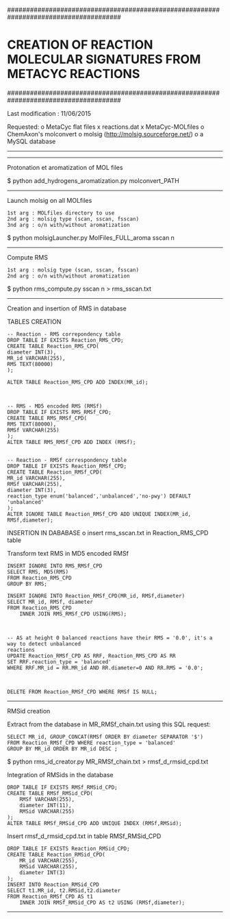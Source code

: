 ######################################################################################
#      CREATION OF REACTION MOLECULAR SIGNATURES FROM METACYC REACTIONS              #
######################################################################################

Last modification : 11/06/2015


Requested:
	o MetaCyc flat files
		x reactions.dat
		x MetaCyc-MOLfiles
	o ChemAxon's molconvert
	o molsig (http://molsig.sourceforge.net/)
	o a MySQL database

***********************************************************************************************************************



    
***********************************************************************************************************************

Protonation et aromatization of MOL files


$ python add_hydrogens_aromatization.py molconvert_PATH


***********************************************************************************************************************
Launch molsig on all MOLfiles

	1st arg : MOLfiles directory to use
	2nd arg : molsig type (scan, sscan, fsscan)
	3nd arg : o/n with/without aromatization



$ python molsigLauncher.py MolFiles_FULL_aroma sscan n


***********************************************************************************************************************
Compute RMS

	1st arg : molsig type (scan, sscan, fsscan)
	2nd arg : o/n with/without aromatization
	
$ python rms_compute.py sscan n > rms_sscan.txt

***********************************************************************************************************************

Creation and insertion of RMS in database

    
TABLES CREATION
    
    -- Reaction - RMS correpondency table
    DROP TABLE IF EXISTS Reaction_RMS_CPD;
    CREATE TABLE Reaction_RMS_CPD(
    diameter INT(3),
    MR_id VARCHAR(255),
    RMS TEXT(80000)
    );
    
    ALTER TABLE Reaction_RMS_CPD ADD INDEX(MR_id);


    
    -- RMS - MD5 encoded RMS (RMSf)
    DROP TABLE IF EXISTS RMS_RMSf_CPD;
    CREATE TABLE RMS_RMSf_CPD(
    RMS TEXT(80000),
    RMSf VARCHAR(255)
    );
    ALTER TABLE RMS_RMSf_CPD ADD INDEX (RMSf);
    

    -- Reaction - RMSf correspondency table
    DROP TABLE IF EXISTS Reaction_RMSf_CPD;
    CREATE TABLE Reaction_RMSf_CPD(
    MR_id VARCHAR(255),
    RMSf VARCHAR(255),
    diameter INT(3),
    reaction_type enum('balanced','unbalanced','no-pwy') DEFAULT 'unbalanced'
    );
    ALTER IGNORE TABLE Reaction_RMSf_CPD ADD UNIQUE INDEX(MR_id, RMSf,diameter);
	
	
	

     
INSERTION IN DABABASE
	o insert rms_sscan.txt in Reaction_RMS_CPD table 
        

Transform text RMS in MD5 encoded RMSf


    INSERT IGNORE INTO RMS_RMSf_CPD
    SELECT RMS, MD5(RMS)
    FROM Reaction_RMS_CPD
    GROUP BY RMS;
     
    INSERT IGNORE INTO Reaction_RMSf_CPD(MR_id, RMSf,diameter)
    SELECT MR_id, RMSf, diameter
    FROM Reaction_RMS_CPD 
        INNER JOIN RMS_RMSf_CPD USING(RMS);
        

    
    -- AS at height 0 balanced reactions have their RMS = '0.0', it's a way to detect unbalanced
	reactions
    UPDATE Reaction_RMSf_CPD AS RRF, Reaction_RMS_CPD AS RR
    SET RRF.reaction_type = 'balanced'
    WHERE RRF.MR_id = RR.MR_id AND RR.diameter=0 AND RR.RMS = '0.0'; 
    
     
    
    DELETE FROM Reaction_RMSf_CPD WHERE RMSf IS NULL;

***********************************************************************************************************************
RMSid creation 

Extract from the database in MR_RMSf_chain.txt using this SQL request:

	SELECT MR_id, GROUP_CONCAT(RMSf ORDER BY diameter SEPARATOR '$') 
	FROM Reaction_RMSf_CPD WHERE reaction_type = 'balanced' 
	GROUP BY MR_id ORDER BY MR_id DESC ;




$ python rms_id_creator.py MR_RMSf_chain.txt > rmsf_d_rmsid_cpd.txt





Integration of RMSids in the database


	DROP TABLE IF EXISTS RMSf_RMSid_CPD;
	CREATE TABLE RMSf_RMSid_CPD(
    	RMSf VARCHAR(255),
    	diameter INT(11),
    	RMSid VARCHAR(255)
	);
	ALTER TABLE RMSf_RMSid_CPD ADD UNIQUE INDEX (RMSf,RMSid);



Insert rmsf_d_rmsid_cpd.txt in table RMSf_RMSid_CPD





	DROP TABLE IF EXISTS Reaction_RMSid_CPD;
	CREATE TABLE Reaction_RMSid_CPD(
    	MR_id VARCHAR(255),
    	RMSid VARCHAR(255),
    	diameter INT(3)
	);
	INSERT INTO Reaction_RMSid_CPD
	SELECT t1.MR_id, t2.RMSid,t2.diameter
	FROM Reaction_RMSf_CPD AS t1
    	INNER JOIN RMSf_RMSid_CPD AS t2 USING (RMSf,diameter);



***********************************************************************************************************************


